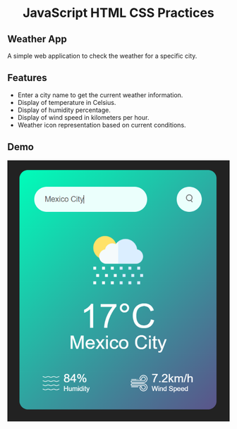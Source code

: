 # <h1 align="center">JavaScript HTML CSS Practices</h1>

## Weather App

A simple web application to check the weather for a specific city.

## Features

- Enter a city name to get the current weather information.
- Display of temperature in Celsius.
- Display of humidity percentage.
- Display of wind speed in kilometers per hour.
- Weather icon representation based on current conditions.

## Demo

![Weather App Screenshot](WeatherApp\images\Demo.png)
